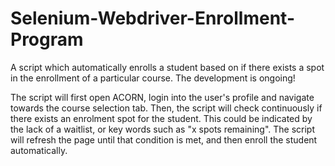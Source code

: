 # Selenium-Webdriver-Enrollment-Program
A script which automatically enrolls a student based on if there exists a spot in the enrollment of a particular course. The development is ongoing!

The script will first open ACORN, login into the user's profile and navigate towards the course selection tab. Then, the script will check continuously if there exists an enrolment spot for the student. This could be indicated by the lack of a waitlist, or key words such as "x spots remaining". The script will refresh the page until that condition is met, and then enroll the student automatically. 
